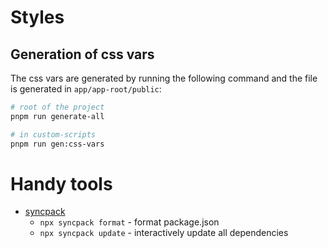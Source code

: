 # Styles

## Generation of css vars

The css vars  are generated by running the following command and the file is generated in `app/app-root/public`:

```sh
# root of the project
pnpm run generate-all

# in custom-scripts
pnpm run gen:css-vars
```

# Handy tools

- [syncpack](https://github.com/JamieMason/syncpack)
  - `npx syncpack format` - format package.json
  - `npx syncpack update` - interactively update all dependencies
